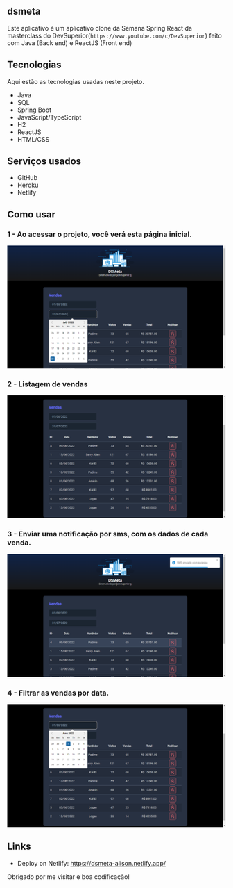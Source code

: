 ## dsmeta
Este aplicativo é um aplicativo clone da Semana Spring React da masterclass do DevSuperior(`https://www.youtube.com/c/DevSuperior`) feito com Java (Back end) e ReactJS (Front end)

## Tecnologias

Aqui estão as tecnologias usadas neste projeto.

* Java
* SQL
* Spring Boot
* JavaScript/TypeScript
* H2
* ReactJS
* HTML/CSS

## Serviços usados

* GitHub
* Heroku
* Netlify

## Como usar

### 1 - Ao acessar o projeto, você verá esta página inicial.

![Homepage image](https://github.com/AlisonMeireles/dsmeta/blob/main/frontend/src/assets/img/readme/Home_1.png)

### 2 - Listagem de vendas

![Analyze sales by date](https://github.com/AlisonMeireles/dsmeta/blob/main/frontend/src/assets/img/readme/Home_2.png)

### 3 - Enviar uma notificação por sms, com os dados de cada venda.

![sales notification](https://github.com/AlisonMeireles/dsmeta/blob/main/frontend/src/assets/img/readme/post_1.png)

### 4 - Filtrar as vendas por data.

![filter sales](https://github.com/AlisonMeireles/dsmeta/blob/main/frontend/src/assets/img/readme/post_2.png)

## Links
- Deploy on Netlify: https://dsmeta-alison.netlify.app/


Obrigado por me visitar e boa codificação!
